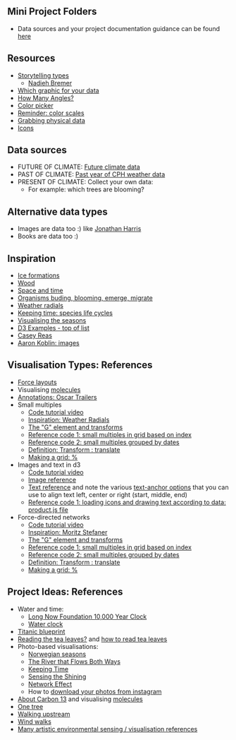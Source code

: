 ## Mini Project Folders
* Data sources and your project documentation guidance can be found [here](https://drive.google.com/drive/u/1/folders/1w_3njXcsP0w015HQU6F2Ob9yA6KhRGgf)

## Resources
* [Storytelling types](http://napa-cards.net/)
    - [Nadieh Bremer](https://www.visualcinnamon.com/2014/12/using-data-storytelling-with-chord.html)
* [Which graphic for your data](https://www.data-to-viz.com/)
* [How Many Angles?](https://accuratstudio.wordpress.com/workshop-presentation-2/)
* [Color picker](https://projects.susielu.com/viz-palette)
* [Reminder: color scales](https://github.com/d3/d3-scale-chromatic)
* [Grabbing physical data](https://display.land/)
* [Icons](https://thenounproject.com/)

## Data sources
* FUTURE OF CLIMATE: [Future climate data](https://www.carbonbrief.org/explainer-how-shared-socioeconomic-pathways-explore-future-climate-change)
* PAST OF CLIMATE: [Past year of CPH weather data](https://github.com/aberner6/kadk-data-vis/blob/master/code/weather_data.json)
* PRESENT OF CLIMATE: Collect your own data:
    - For example: which trees are blooming?

## Alternative data types
* Images are data too :) like [Jonathan Harris](http://thewhalehunt.org/)
* Books are data too :)

## Inspiration
* [Ice formations](https://www.lensculture.com/articles/ryota-kajita-ice-formations#slideshow)
* [Wood](https://www.brainpickings.org/2018/10/11/archie-f-wilson-wood-specimens/)
* [Space and time](https://www.brainpickings.org/2014/10/31/cosmigraphics-michael-benson/)
* [Organisms buding, blooming, emerge, migrate](https://mapmaker-manifesto.tumblr.com/post/101321497879/12-phenology-clock-natalie-jeremijenko-the)
* [Weather radials](http://www.weather-radials.com/)
* [Keeping time: species life cycles](http://www.tegabrain.com/Keeping-Time)
* [Visualising the seasons](https://www.flickr.com/photos/stevefaeembra/5349017221/in/photostream/)
* [D3 Examples - top of list](https://github.com/aberner6/kadk-data-vis/blob/master/references.md#d3)
* [Casey Reas](https://reas.com/)
* [Aaron Koblin: images](http://www.aaronkoblin.com/project/the-wilderness-downtown/)

## Visualisation Types: References
* [Force layouts](https://www.d3indepth.com/force-layout/)
* Visualising [molecules](https://bl.ocks.org/mbostock/3037015)
* [Annotations: Oscar Trailers](http://www.nytimes.com/interactive/2013/02/19/movies/awardsseason/oscar-trailers.html)
* Small multiples
    - [Code tutorial video](https://www.dropbox.com/s/yltksgmsvgjdy58/intro_transform_smallMultiples.mov?dl=0)
    - [Inspiration: Weather Radials](http://weather-radials.com/)
    - [The "G" element and transforms](https://www.dashingd3js.com/svg-group-element-and-d3js)
    - [Reference code 1: small multiples in grid based on index](https://github.com/aberner6/kadk-data-vis/blob/master/code/week3/tuesday/smallMultiples.js) 
    - [Reference code 2: small multiples grouped by dates](https://github.com/aberner6/kadk-data-vis/blob/master/code/week3/photos/sofia.js)
    - [Definition: Transform : translate](https://developer.mozilla.org/en-US/docs/Web/SVG/Attribute/transform)
    - [Making a grid: %](https://medium.com/@eesur/d3-modulo-operation-to-create-a-grid-f47101831a)
* Images and text in d3
    - [Code tutorial video](https://www.dropbox.com/s/imzlhoor10rlzoy/workingwithimgs_and_txt.mov?dl=0)
    - [Image reference](https://developer.mozilla.org/en-US/docs/Web/SVG/Element/image)
    - [Text reference](https://developer.mozilla.org/en-US/docs/Web/SVG/Element/text) and note the various [text-anchor options](https://developer.mozilla.org/en-US/docs/Web/SVG/Attribute/text-anchor) that you can use to align text left, center or right (start, middle, end)  
    - [Reference code 1: loading icons and drawing text according to data: product.js file](https://github.com/aberner6/kadk-data-vis/tree/master/code/week3/wednesday) 
* Force-directed networks
    - [Code tutorial video](https://www.dropbox.com/s/1fh92iirtdkz3n6/networks.mov?dl=0)
    - [Inspiration: Moritz Stefaner](https://truth-and-beauty.net/projects/open-systems-wall-display)
    - [The "G" element and transforms](https://www.dashingd3js.com/svg-group-element-and-d3js)
    - [Reference code 1: small multiples in grid based on index](https://github.com/aberner6/kadk-data-vis/blob/master/code/week3/tuesday/smallMultiples.js) 
    - [Reference code 2: small multiples grouped by dates](https://github.com/aberner6/kadk-data-vis/blob/master/code/week3/photos/sofia.js)
    - [Definition: Transform : translate](https://developer.mozilla.org/en-US/docs/Web/SVG/Attribute/transform)
    - [Making a grid: %](https://medium.com/@eesur/d3-modulo-operation-to-create-a-grid-f47101831a)

## Project Ideas: References
* Water and time: 
    * [Long Now Foundation 10,000 Year Clock](http://longnow.org/clock/prototype1/)
    * [Water clock](https://en.wikipedia.org/wiki/Water_clock#Clepsydra_springhouse_of_the_Athenian_acropolis)
* [Titanic blueprint](https://images.app.goo.gl/JYN8Z5gqY5vZuWRb6)
* [Reading the tea leaves?](http://theworldthatscoming.com/wordpress/wp-content/uploads/2012/07/teacups.jpg) and [how to read tea leaves](https://www.mentalfloss.com/article/57778/how-does-one-actually-read-tea-leaves)
* Photo-based visualisations:
    * [Norwegian seasons](https://www.flickr.com/photos/stevefaeembra/5349017221/in/photostream/) 
    * [The River that Flows Both Ways](https://www.thehighline.org/art/projects/spencerfinch/)
    * [Keeping Time](http://www.tegabrain.com/Keeping-Time)
    * [Sensing the Shining](http://danielgoddemeyer.com/sensingtheshining.html)
    * [Network Effect](http://number27.org/networkeffect)
    * How to [download your photos from instagram](https://www.thesun.co.uk/tech/6137451/how-to-download-instagram-photos-all/) 
* [About Carbon 13](https://www.esrl.noaa.gov/gmd/outreach/isotopes/c13tellsus.html) and visualising [molecules](https://bl.ocks.org/mbostock/3037015)
* [One tree](http://www.nyu.edu/projects/xdesign/onetrees/atrees/index.html)
* [Walking upstream](http://lucasihlein.net/Walking-Upstream-Waterways-of-the-Illawarra)
* [Wind walks](http://www.timknowles.co.uk/tabid/502/Default.aspx)
* [Many artistic environmental sensing / visualisation references](https://github.com/tegacodes/EccentricInterfaces/blob/master/practice.md)
